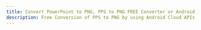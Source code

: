 ---title: Convert PowerPoint to PNG, PPS to PNG FREE Converter or Android SDKdescription: Free Conversion of PPS to PNG by using Android Cloud APIs & SDKs. Also Create, Edit & Render Microsoft Word & OpenOffice documents in the Cloud.---